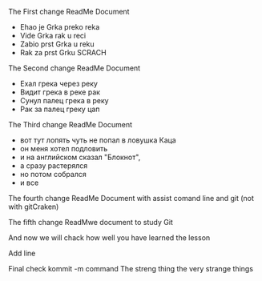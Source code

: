 The First change ReadMe Document
- Ehao je Grka preko reka
- Vide Grka rak u reci
- Zabio prst Grka u reku
- Rak za prst Grku SCRACH


The Second change ReadMe Document
- Ехал грека через реку
- Видит грека в реке рак
- Сунул палец грека в реку
- Рак за палец греку цап


The Third change ReadMe Document

- вот тут лопять чуть не попал в ловушка Каца
- он меня хотел подловить
- и на английском сказал "Блокнот",
- а сразу растерялся
- но потом собрался
- и все

The fourth change ReadMe Document with assist comand line and git (not with gitCraken)

The fifth change ReadMwe document to study Git

And now we will chack how well you have learned the lesson


Add line

Final check kommit -m command
The streng thing
the very strange things
